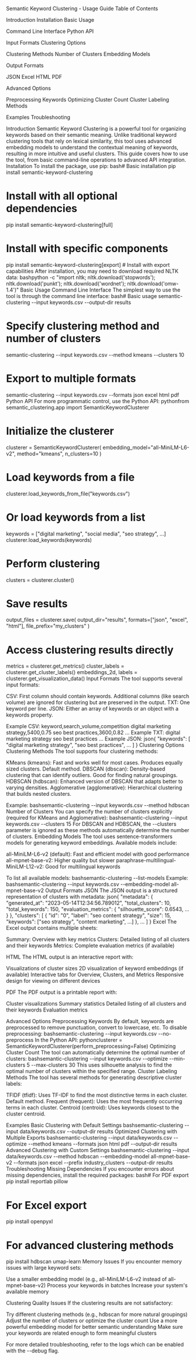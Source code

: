Semantic Keyword Clustering - Usage Guide
Table of Contents

Introduction
Installation
Basic Usage

Command Line Interface
Python API


Input Formats
Clustering Options

Clustering Methods
Number of Clusters
Embedding Models


Output Formats

JSON
Excel
HTML
PDF


Advanced Options

Preprocessing Keywords
Optimizing Cluster Count
Cluster Labeling Methods


Examples
Troubleshooting

Introduction
Semantic Keyword Clustering is a powerful tool for organizing keywords based on their semantic meaning. Unlike traditional keyword clustering tools that rely on lexical similarity, this tool uses advanced embedding models to understand the contextual meaning of keywords, resulting in more intuitive and useful clusters.
This guide covers how to use the tool, from basic command-line operations to advanced API integration.
Installation
To install the package, use pip:
bash# Basic installation
pip install semantic-keyword-clustering

# Install with all optional dependencies
pip install semantic-keyword-clustering[full]

# Install with specific components
pip install semantic-keyword-clustering[export]  # Install with export capabilities
After installation, you may need to download required NLTK data:
bashpython -c "import nltk; nltk.download('stopwords'); nltk.download('punkt'); nltk.download('wordnet'); nltk.download('omw-1.4')"
Basic Usage
Command Line Interface
The simplest way to use the tool is through the command line interface:
bash# Basic usage
semantic-clustering --input keywords.csv --output-dir results

# Specify clustering method and number of clusters
semantic-clustering --input keywords.csv --method kmeans --clusters 10

# Export to multiple formats
semantic-clustering --input keywords.csv --formats json excel html pdf
Python API
For more programmatic control, use the Python API:
pythonfrom semantic_clustering.app import SemanticKeywordClusterer

# Initialize the clusterer
clusterer = SemanticKeywordClusterer(
    embedding_model="all-MiniLM-L6-v2",
    method="kmeans",
    n_clusters=10
)

# Load keywords from a file
clusterer.load_keywords_from_file("keywords.csv")

# Or load keywords from a list
keywords = ["digital marketing", "social media", "seo strategy", ...]
clusterer.load_keywords(keywords)

# Perform clustering
clusters = clusterer.cluster()

# Save results
output_files = clusterer.save(
    output_dir="results",
    formats=["json", "excel", "html"],
    file_prefix="my_clusters"
)

# Access clustering results directly
metrics = clusterer.get_metrics()
cluster_labels = clusterer.get_cluster_labels()
embeddings_2d, labels = clusterer.get_visualization_data()
Input Formats
The tool supports several input formats:

CSV: First column should contain keywords. Additional columns (like search volume) are ignored for clustering but are preserved in the output.
TXT: One keyword per line.
JSON: Either an array of keywords or an object with a keywords property.

Example CSV:
keyword,search_volume,competition
digital marketing strategy,5400,0.75
seo best practices,3600,0.82
...
Example TXT:
digital marketing strategy
seo best practices
...
Example JSON:
json{
  "keywords": [
    "digital marketing strategy",
    "seo best practices",
    ...
  ]
}
Clustering Options
Clustering Methods
The tool supports four clustering methods:

KMeans (kmeans): Fast and works well for most cases. Produces equally sized clusters. Default method.
DBSCAN (dbscan): Density-based clustering that can identify outliers. Good for finding natural groupings.
HDBSCAN (hdbscan): Enhanced version of DBSCAN that adapts better to varying densities.
Agglomerative (agglomerative): Hierarchical clustering that builds nested clusters.

Example:
bashsemantic-clustering --input keywords.csv --method hdbscan
Number of Clusters
You can specify the number of clusters explicitly (required for KMeans and Agglomerative):
bashsemantic-clustering --input keywords.csv --clusters 15
For DBSCAN and HDBSCAN, the --clusters parameter is ignored as these methods automatically determine the number of clusters.
Embedding Models
The tool uses sentence-transformers models for generating keyword embeddings. Available models include:

all-MiniLM-L6-v2 (default): Fast and efficient model with good performance
all-mpnet-base-v2: Higher quality but slower
paraphrase-multilingual-MiniLM-L12-v2: Good for multilingual keywords

To list all available models:
bashsemantic-clustering --list-models
Example:
bashsemantic-clustering --input keywords.csv --embedding-model all-mpnet-base-v2
Output Formats
JSON
The JSON output is a structured representation of clusters with metadata:
json{
  "metadata": {
    "generated_at": "2023-05-14T12:34:56.789012",
    "total_clusters": 10,
    "total_keywords": 150,
    "evaluation_metrics": {
      "silhouette_score": 0.6543,
      ...
    }
  },
  "clusters": [
    {
      "id": "0",
      "label": "seo content strategy",
      "size": 15,
      "keywords": ["seo strategy", "content marketing", ...]
    },
    ...
  ]
}
Excel
The Excel output contains multiple sheets:

Summary: Overview with key metrics
Clusters: Detailed listing of all clusters and their keywords
Metrics: Complete evaluation metrics (if available)

HTML
The HTML output is an interactive report with:

Visualizations of cluster sizes
2D visualization of keyword embeddings (if available)
Interactive tabs for Overview, Clusters, and Metrics
Responsive design for viewing on different devices

PDF
The PDF output is a printable report with:

Cluster visualizations
Summary statistics
Detailed listing of all clusters and their keywords
Evaluation metrics

Advanced Options
Preprocessing Keywords
By default, keywords are preprocessed to remove punctuation, convert to lowercase, etc. To disable preprocessing:
bashsemantic-clustering --input keywords.csv --no-preprocess
In the Python API:
pythonclusterer = SemanticKeywordClusterer(perform_preprocessing=False)
Optimizing Cluster Count
The tool can automatically determine the optimal number of clusters:
bashsemantic-clustering --input keywords.csv --optimize --min-clusters 5 --max-clusters 30
This uses silhouette analysis to find the optimal number of clusters within the specified range.
Cluster Labeling Methods
The tool has several methods for generating descriptive cluster labels:

TFIDF (tfidf): Uses TF-IDF to find the most distinctive terms in each cluster. Default method.
Frequent (frequent): Uses the most frequently occurring terms in each cluster.
Centroid (centroid): Uses keywords closest to the cluster centroid.

Examples
Basic Clustering with Default Settings
bashsemantic-clustering --input data/keywords.csv --output-dir results
Optimized Clustering with Multiple Exports
bashsemantic-clustering --input data/keywords.csv --optimize --method kmeans --formats json html pdf --output-dir results
Advanced Clustering with Custom Settings
bashsemantic-clustering --input data/keywords.csv --method hdbscan --embedding-model all-mpnet-base-v2 --formats json excel --prefix industry_clusters --output-dir results
Troubleshooting
Missing Dependencies
If you encounter errors about missing dependencies, install the required packages:
bash# For PDF export
pip install reportlab pillow

# For Excel export
pip install openpyxl

# For advanced clustering methods
pip install hdbscan umap-learn
Memory Issues
If you encounter memory issues with large keyword sets:

Use a smaller embedding model (e.g., all-MiniLM-L6-v2 instead of all-mpnet-base-v2)
Process your keywords in batches
Increase your system's available memory

Clustering Quality Issues
If the clustering results are not satisfactory:

Try different clustering methods (e.g., hdbscan for more natural groupings)
Adjust the number of clusters or optimize the cluster count
Use a more powerful embedding model for better semantic understanding
Make sure your keywords are related enough to form meaningful clusters

For more detailed troubleshooting, refer to the logs which can be enabled with the --debug flag.
